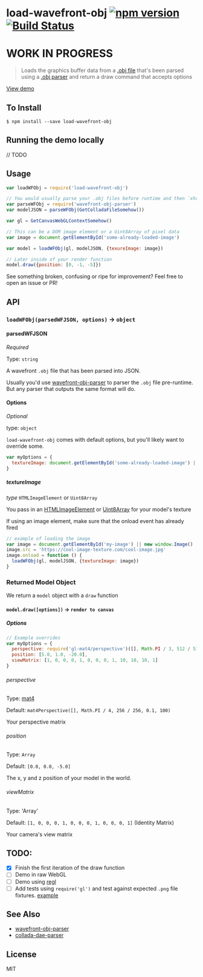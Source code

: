 load-wavefront-obj [![npm version](https://badge.fury.io/js/load-wavefront-obj.svg)](http://badge.fury.io/js/load-wavefront-obj) [![Build Status](https://travis-ci.org/chinedufn/load-wavefront-obj.svg?branch=master)](https://travis-ci.org/chinedufn/load-wavefront-obj)
====================

WORK IN PROGRESS
================

> Loads the graphics buffer data from a [.obj file](https://en.wikipedia.org/wiki/Wavefront_.obj_file) that's been parsed using a [.obj parser](https://github.com/chinedufn/wavefront-obj-parser) and return a draw command that accepts options

[View demo](http://chinedufn.github.io/wavefront-obj-parser/)

## To Install

```
$ npm install --save load-wavefront-obj
```

## Running the demo locally

// TODO

## Usage

```js
var loadWFObj = require('load-wavefront-obj')

// You would usually parse your .obj files before runtime and then `xhr` GET request the pre-parsed JSON
var parseWFObj = require('wavefront-obj-parser')
var modelJSON = parseWFObj(GetColladaFileSomehow())

var gl = GetCanvasWebGLContextSomehow()

// This can be a DOM image element or a Uint8Array of pixel data
var image = document.getElementById('some-already-loaded-image')

var model = loadWFObj(gl, modelJSON, {texureImage: image})

// Later inside of your render function
model.draw({position: [0, -1, -5]})
```

See something broken, confusing or ripe for improvement? Feel free to open an issue or PR!

## API

### `loadWFObj(parsedWFJSON, options)` -> `object`

#### parsedWFJSON

*Required*

Type: `string`

A wavefront `.obj` file that has been parsed into JSON.

Usually you'd use [wavefront-obj-parser](https://github.com/wavefront-obj-parser) to parser the `.obj` file pre-runtime.
But any parser that outputs the same format will do.

#### Options

*Optional*

type: `object`

`load-wavefront-obj` comes with default options, but you'll likely want to override some.

```js
var myOptions = {
  textureImage: document.getElementById('some-already-loaded-image') || new Uint8Array([255, 0, 0, 255])
}
```

##### textureImage

*type* `HTMLImageElement` or `Uint8Array`

You pass in an [HTMLImageElement](https://developer.mozilla.org/en-US/docs/Web/API/HTMLImageElement) or [Uint8Array](https://developer.mozilla.org/en-US/docs/Web/JavaScript/Reference/Global_Objects/Uint8Array) for your model's texture

If using an image element, make sure that the onload event has already fired

```js
// example of loading the image
var image = document.getElementById('my-image') || new window.Image()
image.src = 'https://cool-image-texture.com/cool-image.jpg'
image.onload = function () {
  loadWFObj(gl, modelJSON, {textureImage: image})
}
```

### Returned Model Object

We return a `model` object with a `draw` function

#### `model.draw([options])` -> `render to canvas`

##### Options

```js
// Example overrides
var myOptions = {
  perspective: require('gl-mat4/perspective')([], Math.PI / 3, 512 / 512, 0.1, 30),
  position: [5.0, 1.0, -20.0],
  viewMatrix: [1, 0, 0, 0, 1, 0, 0, 0, 1, 10, 10, 10, 1]
}
```

###### perspective

Type: [mat4](https://github.com/stackgl/gl-mat4)

Default: `mat4Perspective([], Math.PI / 4, 256 / 256, 0.1, 100)`

Your perspective matrix

###### position

Type: `Array`

Default: `[0.0, 0.0, -5.0]`

The x, y and z position of your model in the world.

###### viewMatrix

Type: 'Array'

Default: `[1, 0, 0, 0, 1, 0, 0, 0, 1, 0, 0, 0, 1]` (Identity Matrix)

Your camera's view matrix

## TODO:

- [x] Finish the first iteration of the draw function
- [ ] Demo in raw WebGL
- [ ] Demo using [regl](https://github.com/mikolalysenko/regl)
- [ ] Add tests using `require('gl')` and test against expected `.png` file fixtures. [example](https://github.com/msfeldstein/interactive-shader-format-js/blob/v2/tests/renderer-test.js)

## See Also

- [wavefront-obj-parser](https://github.com/chinedufn/wavefront-obj-parser)
- [collada-dae-parser](https://github.com/chinedufn/collada-dae-parser)

## License

MIT
